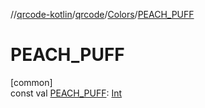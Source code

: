 //[qrcode-kotlin](../../../index.md)/[qrcode](../index.md)/[Colors](index.md)/[PEACH_PUFF](-p-e-a-c-h_-p-u-f-f.md)

# PEACH_PUFF

[common]\
const val [PEACH_PUFF](-p-e-a-c-h_-p-u-f-f.md): [Int](https://kotlinlang.org/api/latest/jvm/stdlib/kotlin/-int/index.html)
